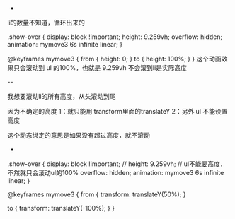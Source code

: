 <ul class="show-over">
  <li v-for></li>
</ul>

li的数量不知道，循环出来的

.show-over {
  display: block !important;
  height: 9.259vh;
  overflow: hidden;
  animation: mymove3 6s infinite linear;
}

@keyframes mymove3 {
  from {
    height: 0;
  }
  to {
    height: 100%;
  }
}
这个动画效果只会滚动到 ul 的100%，也就是 9.259vh
不会滚到li是实际高度



--


我想要滚动li的所有高度，从头滚动到尾

因为不确定的高度
1：就只能用  transform里面的translateY
2：另外 ul 不能设置高度


这个动态绑定的意思是如果没有超过高度，就不滚动
<ul :class="arr.length < 3 ? '' : 'show-over'">
  <li v-for>
</ul>

.show-over {
  display: block !important;
  // height: 9.259vh;       // ul不能要高度，不然就只会滚动ul的100%
  overflow: hidden;
  animation: mymove3 6s infinite linear;
}

@keyframes mymove3 {
  from {
    transform: translateY(50%);
  }

  to {
    transform: translateY(-100%);
  }
}